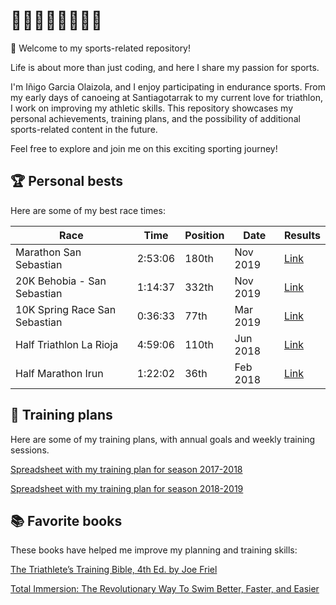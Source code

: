 # 🏊‍♂️🏃‍♂️🚴‍♂️🚣‍♂️

👋 Welcome to my sports-related repository!

Life is about more than just coding, and here I share my passion for sports.

I'm Iñigo Garcia Olaizola, and I enjoy participating in endurance sports. From my early days of canoeing at Santiagotarrak to my current love for triathlon, I work on improving my athletic skills. This repository showcases my personal achievements, training plans, and the possibility of additional sports-related content in the future.

Feel free to explore and join me on this exciting sporting journey!

## 🏆 Personal bests

Here are some of my best race times:

| Race | Time | Position | Date | Results |
| - | - | - | - | - | 
| Marathon San Sebastian | 2:53:06 | 180th | Nov 2019 | [Link](races/2019-marathon-san-sebastian.pdf) |
| 20K Behobia - San Sebastian | 1:14:37 | 332th | Nov 2019 | [Link](https://clasificacion.behobia-sansebastian.com/oficial.php?accion=buscar&ano=2019&dorsal=1489&lang=es) |
| 10K Spring Race San Sebastian | 0:36:33| 77th  | Mar 2019 | [Link](https://www.donostiarrak.com/?q=com_clasificaciones) |
| Half Triathlon La Rioja | 4:59:06| 110th | Jun 2018 | [Link](races/2018-half-triathlon-la-rioja.pdf) |
| Half Marathon Irun | 1:22:02 | 36th | Feb 2018 | [Link](races/2018-half-marathon-irun.pdf) |

## 📅 Training plans

Here are some of my training plans, with annual goals and weekly training sessions.

[Spreadsheet with my training plan for season 2017-2018](https://docs.google.com/spreadsheets/d/e/2PACX-1vT-KizV3j64MAwAUdnKfoeOM5Kh4LABA4_kdZDZSEDZM-9NazabpMxWT5gcbLHuI-HDusJ1UxwO_6Mv/pubhtml)

[Spreadsheet with my training plan for season 2018-2019](https://docs.google.com/spreadsheets/d/e/2PACX-1vTlhhnoAHkhoFU1ASv8NL9NjHPtt5BIW0-MYJPpOeSZoKcB5c7Z6U5PJArifc1KrlANIucvaNi1fFRv/pubhtml)

## 📚 Favorite books

These books have helped me improve my planning and training skills:

[The Triathlete’s Training Bible, 4th Ed. by Joe Friel](https://joefrieltraining.com/book/the-triathletes-training-bible-4th-ed/)

[Total Immersion: The Revolutionary Way To Swim Better, Faster, and Easier](https://www.amazon.com/Total-Immersion-Revolutionary-Better-Faster/dp/0743253434)
